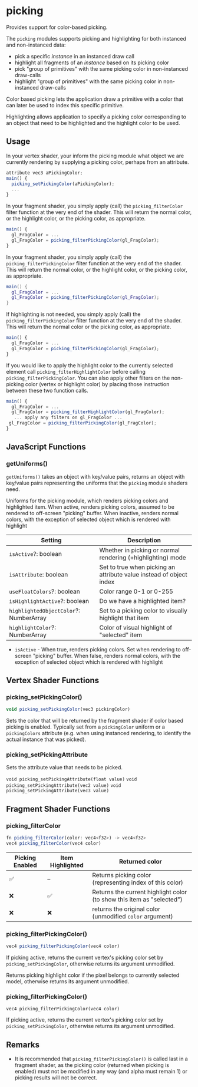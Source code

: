 # picking

Provides support for color-based picking. 

The `picking` modules supports picking and highlighting for both instanced and non-instanced data:
- pick a specific *instance* in an instanced draw call
- highlight all fragments of an *instance* based on its picking color
- pick "group of primitives" with the same picking color in non-instanced draw-calls
- highlight "group of primitives" with the same picking color in non-instanced draw-calls

Color based picking lets the application draw a primitive with a color that can later be used to index this specific primitive.

Highlighting allows application to specify a picking color corresponding to an object that need to be highlighted and the highlight color to be used.


## Usage

In your vertex shader, your inform the picking module what object we are currently rendering by supplying a picking color, perhaps from an attribute.

```ts
attribute vec3 aPickingColor;
main() {
  picking_setPickingColor(aPickingColor);
  ...
}
```

In your fragment shader, you simply apply (call) the `picking_filterColor` filter function at the very end of the shader. This will return the normal color, or the highlight color, or the picking color, as appropriate.

```ts
main() {
  gl_FragColor = ...
  gl_FragColor = picking_filterPickingColor(gl_FragColor);
}
```

In your fragment shader, you simply apply (call) the `picking_filterPickingColor` filter function at the very end of the shader. This will return the normal color, or the highlight color, or the picking color, as appropriate.

```glsl
main() {
  gl_FragColor = ...
  gl_FragColor = picking_filterPickingColor(gl_FragColor);
}
```

If highlighting is not needed, you simply apply (call) the `picking_filterPickingColor` filter function at the very end of the shader. This will return the normal color or the picking color, as appropriate.

```ts
main() {
  gl_FragColor = ...
  gl_FragColor = picking_filterPickingColor(gl_FragColor);
}
```

If you would like to apply the highlight color to the currently selected element call `picking_filterHighlightColor` before calling `picking_filterPickingColor`. You can also apply other filters on the non-picking color (vertex or highlight color) by placing those instruction between these two function calls.

```ts
main() {
  gl_FragColor = ...
  gl_FragColor = picking_filterHighlightColor(gl_FragColor);
   ... apply any filters on gl_FragColor ...
 gl_FragColor = picking_filterPickingColor(gl_FragColor);
}
```

## JavaScript Functions

### getUniforms()

`getUniforms()` takes an object with key/value pairs, returns an object with key/value pairs representing the uniforms that the `picking` module shaders need.

Uniforms for the picking module, which renders picking colors and highlighted item. 
When active, renders picking colors, assumed to be rendered to off-screen "picking" buffer. 
When inactive, renders normal colors, with the exception of selected object which is rendered with highlight 

| Setting                                | Description                                                         |
| -------------------------------------- | ------------------------------------------------------------------- |
| `isActive`?: boolean                   | Whether in picking or normal rendering (+highlighting) mode         |
| `isAttribute`: boolean                 | Set to true when picking an attribute value instead of object index |
| `useFloatColors`?: boolean             | Color range 0-1 or 0-255                                            |
| `isHighlightActive`?: boolean          | Do we have a highlighted item?                                      |
| `highlightedObjectColor`?: NumberArray | Set to a picking color to visually highlight that item              |
| `highlightColor`?: NumberArray         | Color of visual highlight of "selected" item                        |

- `isActive` - When true, renders picking colors. Set when rendering to off-screen "picking" buffer. When false, renders normal colors, with the exception of selected object which is rendered with highlight 

<!---
- `pickingActive`=`false` (_boolean_) - Renders the picking colors instead of the normal colors. Normally only used with an off-screen framebuffer during picking.
- `pickingSelectedColor`=`null` (_array|null_) - The picking color of the selected (highlighted) object.
- `pickingHighlightColor`= `[0, 255, 255, 255]` (_array_) - Color used to highlight the currently selected object.
- `pickingAttribute`=`false` (_boolean_) - Renders a color that encodes an attribute value. Normally only used with an off-screen framebuffer during picking.

opts can contain following keys:

- `pickingSelectedColorValid` (_boolean_) - When true current instance picking color is ignored, hence no instance is highlighted.
- `pickingSelectedColor` (_array_) - Picking color of the currently selected instance.
- `pickingHighlightColor` (_array_)- Color used to highlight the currently selected instance.
- `pickingActive`=`false` (_boolean_) - When true, renders the picking colors instead of the normal colors. Normally only used with an off-screen framebuffer during picking. Default value is `false`.

Note that the selected item will be rendered using `pickingHighlightColor`, if blending is enabled for the draw, alpha channel can be used to control the blending result.
-->

## Vertex Shader Functions

### picking_setPickingColor()

```ts
void picking_setPickingColor(vec3 pickingColor)
```

Sets the color that will be returned by the fragment shader if color based picking is enabled. Typically set from a `pickingColor` uniform or a `pickingColors` attribute (e.g. when using instanced rendering, to identify the actual instance that was picked).

### picking_setPickingAttribute

Sets the attribute value that needs to be picked.

`void picking_setPickingAttribute(float value)`
`void picking_setPickingAttribute(vec2 value)`
`void picking_setPickingAttribute(vec3 value)`

## Fragment Shader Functions

### picking_filterColor

```ts
fn picking_filterColor(color: vec4<f32>) -> vec4<f32>
vec4 picking_filterColor(vec4 color)
```

| Picking Enabled | Item Highlighted | Returned color                                                        |
| --------------- | ---------------- | --------------------------------------------------------------------- |
| ✅               | –                | Returns picking color (representing index of this color)              |
| ❌               | ✅                | Returns the current highlight color (to show this item as "selected") |
| ❌               | ❌                | returns the original color (unmodified `color` argument)              |

### picking_filterPickingColor()

```ts
vec4 picking_filterPickingColor(vec4 color)
```

If picking active, returns the current vertex's picking color set by `picking_setPickingColor`, otherwise returns its argument unmodified.

Returns picking highlight color if the pixel belongs to currently selected model, otherwise returns its argument unmodified.


### picking_filterPickingColor()

`vec4 picking_filterPickingColor(vec4 color)`

If picking active, returns the current vertex's picking color set by `picking_setPickingColor`, otherwise returns its argument unmodified.

## Remarks

- It is recommended that `picking_filterPickingColor()` is called last in a fragment shader, as the picking color (returned when picking is enabled) must not be modified in any way (and alpha must remain 1) or picking results will not be correct.

